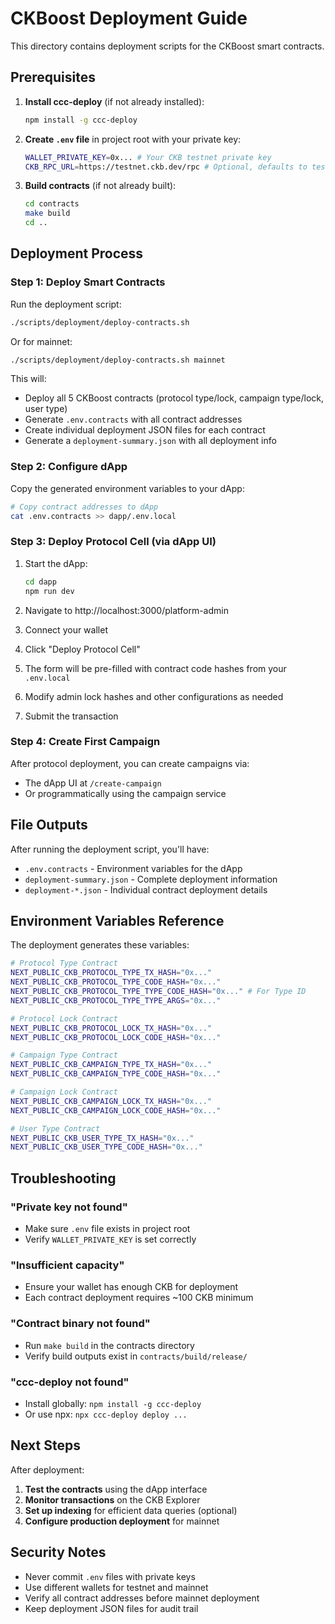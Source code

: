 # CKBoost Deployment Guide

This directory contains deployment scripts for the CKBoost smart contracts.

## Prerequisites

1. **Install ccc-deploy** (if not already installed):
   ```bash
   npm install -g ccc-deploy
   ```

2. **Create `.env` file** in project root with your private key:
   ```bash
   WALLET_PRIVATE_KEY=0x... # Your CKB testnet private key
   CKB_RPC_URL=https://testnet.ckb.dev/rpc # Optional, defaults to testnet
   ```

3. **Build contracts** (if not already built):
   ```bash
   cd contracts
   make build
   cd ..
   ```

## Deployment Process

### Step 1: Deploy Smart Contracts

Run the deployment script:

```bash
./scripts/deployment/deploy-contracts.sh
```

Or for mainnet:

```bash
./scripts/deployment/deploy-contracts.sh mainnet
```

This will:
- Deploy all 5 CKBoost contracts (protocol type/lock, campaign type/lock, user type)
- Generate `.env.contracts` with all contract addresses
- Create individual deployment JSON files for each contract
- Generate a `deployment-summary.json` with all deployment info

### Step 2: Configure dApp

Copy the generated environment variables to your dApp:

```bash
# Copy contract addresses to dApp
cat .env.contracts >> dapp/.env.local
```

### Step 3: Deploy Protocol Cell (via dApp UI)

1. Start the dApp:
   ```bash
   cd dapp
   npm run dev
   ```

2. Navigate to http://localhost:3000/platform-admin

3. Connect your wallet

4. Click "Deploy Protocol Cell"

5. The form will be pre-filled with contract code hashes from your `.env.local`

6. Modify admin lock hashes and other configurations as needed

7. Submit the transaction

### Step 4: Create First Campaign

After protocol deployment, you can create campaigns via:
- The dApp UI at `/create-campaign`
- Or programmatically using the campaign service

## File Outputs

After running the deployment script, you'll have:

- `.env.contracts` - Environment variables for the dApp
- `deployment-summary.json` - Complete deployment information
- `deployment-*.json` - Individual contract deployment details

## Environment Variables Reference

The deployment generates these variables:

```bash
# Protocol Type Contract
NEXT_PUBLIC_CKB_PROTOCOL_TYPE_TX_HASH="0x..."
NEXT_PUBLIC_CKB_PROTOCOL_TYPE_CODE_HASH="0x..."
NEXT_PUBLIC_CKB_PROTOCOL_TYPE_TYPE_CODE_HASH="0x..." # For Type ID
NEXT_PUBLIC_CKB_PROTOCOL_TYPE_TYPE_ARGS="0x..."

# Protocol Lock Contract
NEXT_PUBLIC_CKB_PROTOCOL_LOCK_TX_HASH="0x..."
NEXT_PUBLIC_CKB_PROTOCOL_LOCK_CODE_HASH="0x..."

# Campaign Type Contract
NEXT_PUBLIC_CKB_CAMPAIGN_TYPE_TX_HASH="0x..."
NEXT_PUBLIC_CKB_CAMPAIGN_TYPE_CODE_HASH="0x..."

# Campaign Lock Contract
NEXT_PUBLIC_CKB_CAMPAIGN_LOCK_TX_HASH="0x..."
NEXT_PUBLIC_CKB_CAMPAIGN_LOCK_CODE_HASH="0x..."

# User Type Contract
NEXT_PUBLIC_CKB_USER_TYPE_TX_HASH="0x..."
NEXT_PUBLIC_CKB_USER_TYPE_CODE_HASH="0x..."
```

## Troubleshooting

### "Private key not found"
- Make sure `.env` file exists in project root
- Verify `WALLET_PRIVATE_KEY` is set correctly

### "Insufficient capacity"
- Ensure your wallet has enough CKB for deployment
- Each contract deployment requires ~100 CKB minimum

### "Contract binary not found"
- Run `make build` in the contracts directory
- Verify build outputs exist in `contracts/build/release/`

### "ccc-deploy not found"
- Install globally: `npm install -g ccc-deploy`
- Or use npx: `npx ccc-deploy deploy ...`

## Next Steps

After deployment:

1. **Test the contracts** using the dApp interface
2. **Monitor transactions** on the CKB Explorer
3. **Set up indexing** for efficient data queries (optional)
4. **Configure production deployment** for mainnet

## Security Notes

- Never commit `.env` files with private keys
- Use different wallets for testnet and mainnet
- Verify all contract addresses before mainnet deployment
- Keep deployment JSON files for audit trail
